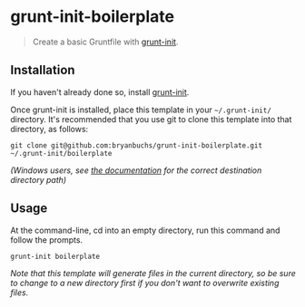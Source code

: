 # grunt-init-boilerplate

> Create a basic Gruntfile with [grunt-init][].

[grunt-init]: http://gruntjs.com/project-scaffolding

## Installation
If you haven't already done so, install [grunt-init][].

Once grunt-init is installed, place this template in your `~/.grunt-init/` directory. It's recommended that you use git to clone this template into that directory, as follows:

```
git clone git@github.com:bryanbuchs/grunt-init-boilerplate.git ~/.grunt-init/boilerplate
```

_(Windows users, see [the documentation][grunt-init] for the correct destination directory path)_

## Usage

At the command-line, cd into an empty directory, run this command and follow the prompts.

```
grunt-init boilerplate
```

_Note that this template will generate files in the current directory, so be sure to change to a new directory first if you don't want to overwrite existing files._
